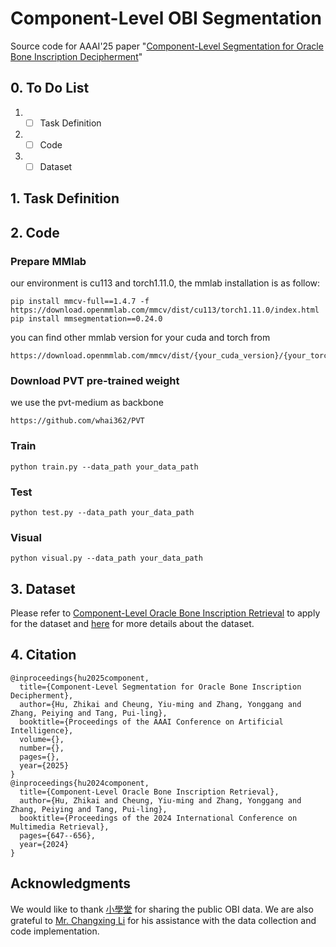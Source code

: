 # Component-Level OBI Segmentation
Source code for AAAI'25 paper "[Component-Level Segmentation for Oracle Bone Inscription Decipherment]()"

## 0. To Do List
1. -[ ] Task Definition
2. -[ ] Code
3. -[ ] Dataset

## 1. Task Definition

## 2. Code
### Prepare MMlab
our environment is cu113 and torch1.11.0, the mmlab installation is as follow:
```
pip install mmcv-full==1.4.7 -f https://download.openmmlab.com/mmcv/dist/cu113/torch1.11.0/index.html
pip install mmsegmentation==0.24.0
```
you can find other mmlab version for your cuda and torch from 
```
https://download.openmmlab.com/mmcv/dist/{your_cuda_version}/{your_torch_version}/index.html
```
### Download PVT pre-trained weight
we use the pvt-medium as backbone
```
https://github.com/whai362/PVT
```
### Train
```
python train.py --data_path your_data_path
```
### Test
```
python test.py --data_path your_data_path
```
### Visual
```
python visual.py --data_path your_data_path
```

## 3. Dataset
Please refer to [Component-Level Oracle Bone Inscription Retrieval](https://github.com/hutt94/Component-Level_OBI_Retrieval/tree/main) to apply for the dataset and [here](https://github.com/hutt94/Component-Level_OBI_Retrieval/tree/main/OBI_Component_20) for more details about the dataset.

## 4. Citation
```
@inproceedings{hu2025component,
  title={Component-Level Segmentation for Oracle Bone Inscription Decipherment},
  author={Hu, Zhikai and Cheung, Yiu-ming and Zhang, Yonggang and Zhang, Peiying and Tang, Pui-ling},
  booktitle={Proceedings of the AAAI Conference on Artificial Intelligence},
  volume={},
  number={},
  pages={},
  year={2025}
}
@inproceedings{hu2024component,
  title={Component-Level Oracle Bone Inscription Retrieval},
  author={Hu, Zhikai and Cheung, Yiu-ming and Zhang, Yonggang and Zhang, Peiying and Tang, Pui-ling},
  booktitle={Proceedings of the 2024 International Conference on Multimedia Retrieval},
  pages={647--656},
  year={2024}
}
```

## Acknowledgments
We would like to thank [小學堂](https://xiaoxue.iis.sinica.edu.tw/) for sharing the public OBI data. We are also grateful to [Mr. Changxing Li](https://github.com/li1changxing) for his assistance with the data collection and code implementation.
